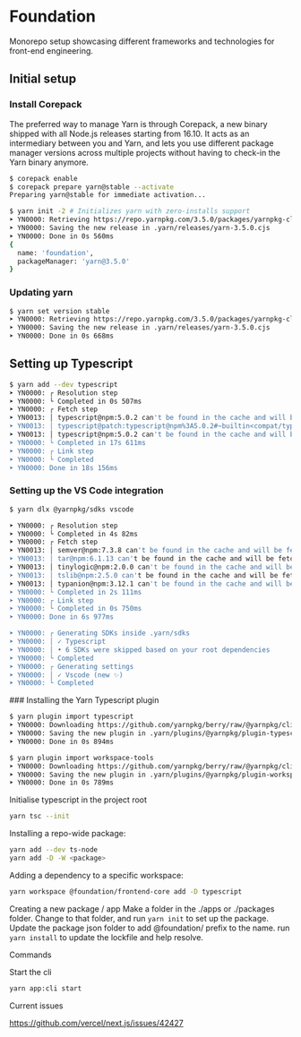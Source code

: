 # Foundation
Monorepo setup showcasing different frameworks and technologies for front-end engineering.

## Initial setup

### Install Corepack

The preferred way to manage Yarn is through Corepack, a new binary shipped with all Node.js releases starting from 16.10. It acts as an intermediary between you and Yarn, and lets you use different package manager versions across multiple projects without having to check-in the Yarn binary anymore.

```bash
$ corepack enable
$ corepack prepare yarn@stable --activate
Preparing yarn@stable for immediate activation...

$ yarn init -2 # Initializes yarn with zero-installs support
➤ YN0000: Retrieving https://repo.yarnpkg.com/3.5.0/packages/yarnpkg-cli/bin/yarn.js
➤ YN0000: Saving the new release in .yarn/releases/yarn-3.5.0.cjs
➤ YN0000: Done in 0s 560ms
{
  name: 'foundation',
  packageManager: 'yarn@3.5.0'
}
```

### Updating yarn

```bash
$ yarn set version stable
➤ YN0000: Retrieving https://repo.yarnpkg.com/3.5.0/packages/yarnpkg-cli/bin/yarn.js
➤ YN0000: Saving the new release in .yarn/releases/yarn-3.5.0.cjs
➤ YN0000: Done in 0s 668ms
```

## Setting up Typescript

``` bash
$ yarn add --dev typescript
➤ YN0000: ┌ Resolution step
➤ YN0000: └ Completed in 0s 507ms
➤ YN0000: ┌ Fetch step
➤ YN0013: │ typescript@npm:5.0.2 can't be found in the cache and will be fetched from the remote registry
➤ YN0013: │ typescript@patch:typescript@npm%3A5.0.2#~builtin<compat/typescript>::version=5.0.2&hash=85af82 can't be found in the cache and
➤ YN0013: │ typescript@npm:5.0.2 can't be found in the cache and will be fetched from the remote registry
➤ YN0000: └ Completed in 17s 611ms
➤ YN0000: ┌ Link step
➤ YN0000: └ Completed
➤ YN0000: Done in 18s 156ms
```

### Setting up the VS Code integration

```bash
$ yarn dlx @yarnpkg/sdks vscode

➤ YN0000: ┌ Resolution step
➤ YN0000: └ Completed in 4s 82ms
➤ YN0000: ┌ Fetch step
➤ YN0013: │ semver@npm:7.3.8 can't be found in the cache and will be fetched from the remote registry
➤ YN0013: │ tar@npm:6.1.13 can't be found in the cache and will be fetched from the remote registry
➤ YN0013: │ tinylogic@npm:2.0.0 can't be found in the cache and will be fetched from the remote registry
➤ YN0013: │ tslib@npm:2.5.0 can't be found in the cache and will be fetched from the remote registry
➤ YN0013: │ typanion@npm:3.12.1 can't be found in the cache and will be fetched from the remote registry
➤ YN0000: └ Completed in 2s 111ms
➤ YN0000: ┌ Link step
➤ YN0000: └ Completed in 0s 750ms
➤ YN0000: Done in 6s 977ms

➤ YN0000: ┌ Generating SDKs inside .yarn/sdks
➤ YN0000: │ ✓ Typescript
➤ YN0000: │ • 6 SDKs were skipped based on your root dependencies
➤ YN0000: └ Completed
➤ YN0000: ┌ Generating settings
➤ YN0000: │ ✓ Vscode (new ✨)
➤ YN0000: └ Completed
```

### Installing the Yarn Typescript plugin

```bash
$ yarn plugin import typescript
➤ YN0000: Downloading https://github.com/yarnpkg/berry/raw/@yarnpkg/cli/3.5.0/packages/plugin-typescript/bin/%40yarnpkg/plugin-typescript.js
➤ YN0000: Saving the new plugin in .yarn/plugins/@yarnpkg/plugin-typescript.cjs
➤ YN0000: Done in 0s 894ms
```

```bash
$ yarn plugin import workspace-tools
➤ YN0000: Downloading https://github.com/yarnpkg/berry/raw/@yarnpkg/cli/3.5.0/packages/plugin-workspace-tools/bin/%40yarnpkg/plugin-workspace-tools.js
➤ YN0000: Saving the new plugin in .yarn/plugins/@yarnpkg/plugin-workspace-tools.cjs
➤ YN0000: Done in 0s 789ms
```

Initialise typescript in the project root

```bash
yarn tsc --init
```

Installing a repo-wide package:

```bash
yarn add --dev ts-node 
yarn add -D -W <package>
```

Adding a dependency to a specific workspace:
```bash
yarn workspace @foundation/frontend-core add -D typescript
```

Creating a new package / app
Make a folder in the ./apps or ./packages folder.
Change to that folder, and run `yarn init` to set up the package.
Update the package json folder to add @foundation/ prefix to the name.
run `yarn install` to update the lockfile and help resolve.

Commands

Start the cli
```bash
yarn app:cli start
```




Current issues

https://github.com/vercel/next.js/issues/42427

